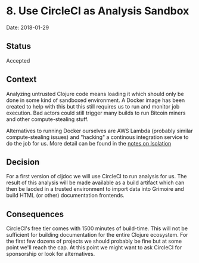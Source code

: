 # 8. Use CircleCI as Analysis Sandbox

Date: 2018-01-29

## Status

Accepted

## Context

Analyzing untrusted Clojure code means loading it which should only be done in some kind of
sandboxed environment. A Docker image has been created to help with this but this still
requires us to run and monitor job execution. Bad actors could still trigger many builds
to run Bitcoin miners and other compute-stealing stuff.

Alternatives to running Docker ourselves are AWS Lambda (probably similar compute-stealing
issues) and "hacking" a continous integration service to do the job for us. More detail can
be found in the [notes on Isolation](https://github.com/martinklepsch/cljdoc/blob/72da65055ab94942f33fb63b29b732e81b559508/doc/isolation.md)

## Decision

For a first version of cljdoc we will use CircleCI to run analysis for us. The result of
this analysis will be made available as a build artifact which can then be laoded in
a trusted environment to import data into Grimoire and build HTML (or other) documentation
frontends.

## Consequences

CircleCI's free tier comes with 1500 minutes of build-time. This will not be sufficient for
building documentation for the entire Clojure ecosystem. For the first few dozens of
projects we should probably be fine but at some point we'll reach the cap. At this point
we might want to ask CircleCI for sponsorship or look for alternatives.
